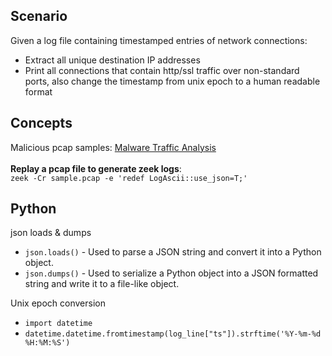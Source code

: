 ## Scenario
Given a log file containing timestamped entries of network connections:
- Extract all unique destination IP addresses
- Print all connections that contain http/ssl traffic over non-standard ports, also change the timestamp from unix epoch to a human readable format
  
## Concepts
Malicious pcap samples: <a href="https://www.malware-traffic-analysis.net/">Malware Traffic Analysis</a>
<br><br>
<strong>Replay a pcap file to generate zeek logs</strong>:<br> `zeek -Cr sample.pcap -e 'redef LogAscii::use_json=T;'`
## Python
json loads & dumps
- `json.loads()` - Used to parse a JSON string and convert it into a Python object.
- `json.dumps()` - Used to serialize a Python object into a JSON formatted string and write it to a file-like object.

Unix epoch conversion
- `import datetime`
- `datetime.datetime.fromtimestamp(log_line["ts"]).strftime('%Y-%m-%d %H:%M:%S')`
